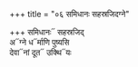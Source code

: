+++
title = "०६ समिधानः सहस्रजिदग्ने"

+++
समिधानः᳓ सहस्रजिद्  
अ᳓ग्ने ध᳓र्माणि पुष्यसि  
देवा᳓नां दूत᳓ उक्थि᳓यः